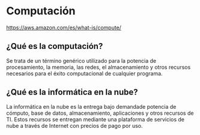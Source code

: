 # Computación

https://aws.amazon.com/es/what-is/compute/

## **¿Qué es la computación?**

Se trata de un término genérico utilizado para la potencia de procesamiento, la memoria, las redes, el almacenamiento y otros recursos necesarios para el éxito computacional de cualquier programa. 

## ¿Qué es la informática en la nube?

La informática en la nube es la entrega bajo demandade potencia de cómputo, base de datos, almacenamiento, aplicaciones y otros recursos de TI. Estos recursos se entregan mediante una plataforma de servicios de nube a través de Internet con precios de pago por uso.